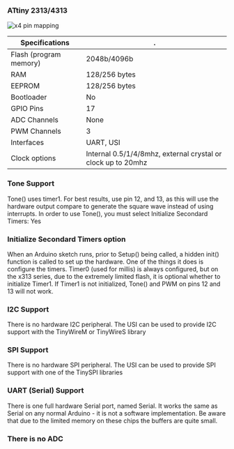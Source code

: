 ### ATtiny 2313/4313
![x4 pin mapping](http://drazzy.com/e/img/PinoutT4313a.jpg "Arduino Pin Mapping for ATtiny x313 series")

 Specifications |  .
------------ | -------------
Flash (program memory)   | 2048b/4096b
RAM  | 128/256 bytes
EEPROM | 128/256 bytes
Bootloader | No
GPIO Pins | 17
ADC Channels | None
PWM Channels | 3
Interfaces | UART, USI
Clock options | Internal 0.5/1/4/8mhz, external crystal or clock up to 20mhz

### Tone Support
Tone() uses timer1. For best results, use pin 12, and 13, as this will use the hardware output compare to generate the square wave instead of using interrupts. In order to use Tone(), you must select Initialize Secondard Timers: Yes

### Initialize Secondard Timers option
When an Arduino sketch runs, prior to Setup() being called, a hidden init() function is called to set up the hardware. One of the things it does is configure the timers. Timer0 (used for millis) is always configured, but on the x313 series, due to the extremely limited flash, it is optional whether to initialize Timer1. If Timer1 is not initialized, Tone() and PWM on pins 12 and 13 will not work. 

### I2C Support
There is no hardware I2C peripheral. The USI can be used to provide I2C support with the TinyWireM or TinyWireS library

### SPI Support
There is no hardware SPI peripheral. The USI can be used to provide SPI support with one of the TinySPI libraries

### UART (Serial) Support
There is one full hardware Serial port, named Serial. It works the same as Serial on any normal Arduino - it is not a software implementation. Be aware that due to the limited memory on these chips the buffers are quite small. 

### There is no ADC
